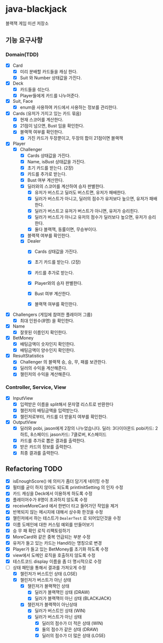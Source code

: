 # java-blackjack

블랙잭 게임 미션 저장소

## 기능 요구사항

### Domain(TDD)

- [x] Card
    - [x] 미리 분배할 카드들을 캐싱 한다.
    - [x] Suit 와 Number 상태값을 가진다.

- [x] Deck
    - [x] 카드들을 섞는다.
    - [x] Player들에게 카드를 나누어준다.

- [x] Suit, Face
    - [x] enum을 사용하여 카드에서 사용하는 정보를 관리한다.

- [x] Cards (유저가 가지고 있는 카드 묶음)
    - [x] 현재 스코어를 계산한다.
    - [x] 21점이 넘으면, Bust 임을 확인한다.
    - [x] 블랙잭 여부를 확인한다.
        - [x] 가진 카드가 두장뿐이고, 두장의 합이 21점이면 블랙잭

- [x] Player
    - [x] Challenger
        - [x] Cards 상태값을 가진다.
        - [x] Name, isBust 상태값을 가진다.
        - [x] 초기 카드를 받는다. (2장)
        - [x] 카드를 추가로 받는다.
        - [x] Bust 여부 계산한다.
        - [x] 딜러와의 스코어를 계산하여 승자 판별한다.
            - [x] 유저가 버스트고 딜러도 버스트면, 유저가 패배한다.
            - [x] 딜러가 버스트가 아니고, 딜러의 점수가 유저보다 높으면, 유저가 패배한다.
            - [x] 딜러가 버스트고 유저가 버스트가 아니면, 유저가 승리힌다.
            - [x] 딜러가 버스트가 아니고 유저의 점수가 딜러보다 높으면, 유저가 승리한다.
            - [x] 둘다 블랙잭, 동률이면, 무승부이다.
        - [x] 블랙잭 여부를 확인한다.
        - [x] Dealer
            - [x] Cards 상태값을 가진다.
            - [x] 초기 카드를 받는다. (2장)
            - [x] 카드를 추가로 받는다.
            - [x] Player와의 승자 판별한다.
            - [x] Bust 여부 계산한다.
            - [x] 블랙잭 여부를 확인한다.


- [x] Challengers (게임에 참여한 플레이어 그룹)
    - [x] 최대 인원수(8명) 을 확인한다.

- [x] Name
    - [x] 잘못된 이름인지 확인한다.

- [x] BetMoney
    - [x] 배팅금액이 숫자인지 확인한다.
    - [x] 배팅금액이 양수인지 확인한다.

- [x] ResultStatistics
    - [x] Challenger 의 블랙잭 승, 승, 무, 패를 보관한다.
    - [x] 딜러의 수익을 계산해준다.
    - [x] 챌린저의 수익을 계산해준다.

### Controller, Service, View

- [x] InputView
    - [x] 입력받은 이름을 split해서 문자열 리스트로 반환한다 
    - [x] 챌린저의 배팅금액을 입력받는다.
    - [x] 챌린저로부터, 카드를 더 받을지 여부를 확인한다.

- [x] OutputView
    - [x] 딜러와 pobi, jason에게 2장의 나누었습니다. 딜러: 3다이아몬드 pobi카드: 2하트, 8스페이드 jason카드: 7클로버, K스페이드
    - [x] 카드를 추가로 뽑은 결과를 출력한다.
    - [x] 받은 카드의 정보를 출력한다.
    - [x] 최종 결과를 출력한다.

## Refactoring TODO

- [x] isEnoughScore() 에 의미가 좀더 담기게 네이밍 수정
- [x] 필터를 굳이 하지 않아도 되도록 printInitSetting 의 인자 수정
- [x] 카드 캐싱을 Deck에서 이용하게 하도록 수정
- [x] 플레이어수가 8명이 초과하지 않도록 수정
- [x] receiveMoreCard 에서 한번더 타고 들어가던 작업을 제거
- [x] 반복되지 않는 메시지에 대해서 상수화 한것을 수정
- [x] 챌린저에서 하는 테스트가 `DealerTest` 로 되어있던것을 수정
- [x] 이름 도메인에 대한 커스텀 예외를 만들어보기
- [x] 승 무 패 확인 로직 리팩토링하기
- [x] MoreCard와 같은 중복 언급되는 부분 수정
- [x] 유저가 들고 있는 카드는 Hand라는 명칭으로 변경
- [x] Player가 들고 있는 BetMoney를 초기화 하도록 수정
- [x] view에서 도메인 로직을 호출하지 않도록 수정
- [x] 테스트코드 display 이름을 좀 더 명시적으로 수정
- [ ] 상태 패턴을 통해서 결과를 가져오게 수정
    - [x] 챌린저가 버스트인 상태 (LOSE)
    - [x] 챌린저가 버스트가 아닌 상태
        - [x] 챌린저가 블랙잭인 상태
            - [x] 딜러가 블랙잭인 상태 (DRAW)
            - [x] 딜러가 블랙잭이 아닌 상태 (BLACKJACK)
        - [x] 챌린저가 블랙잭이 아닌상태
            - [x] 딜러가 버스트인 상태 (WIN)
            - [x] 딜러가 버스트가 아닌 상태
                - [x] 딜러의 점수가 더 적은 상태 (WIN)
                - [x] 둘의 점수가 같은 상태 (DRAW) 
                - [x] 딜러의 점수가 더 많은 상태 (LOSE)
